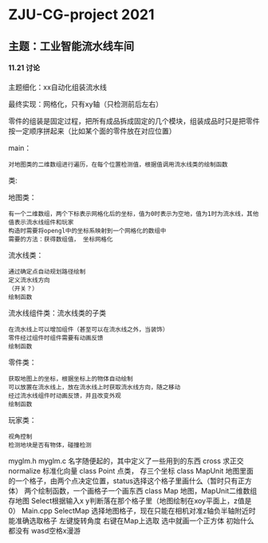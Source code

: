 # ZJU-CG-project 2021




## 主题：工业智能流水线车间



#### 11.21 讨论
主题细化：xx自动化组装流水线

最终实现：网格化，只有xy轴（只检测前后左右）

零件的组装是固定过程，把所有成品拆成固定的几个模块，组装成品时只是把零件按一定顺序拼起来（比如某个面的零件放在对应位置）


main：

    对地图类的二维数组进行遍历，在每个位置检测值，根据值调用流水线类的绘制函数


类:  

地图类：

    有一个二维数组，两个下标表示网格化后的坐标，值为0时表示为空地，值为1时为流水线，其他值表示流水线组件和玩家
    构造时需要将opengl中的坐标系映射到一个网格化的数组中  
    需要的方法：获得数组值， 坐标网格化  
流水线类：

    通过确定点自动规划路径绘制
    定义流水线方向
    （开关？）
    绘制函数
流水线组件类：流水线类的子类

    在流水线上可以增加组件（甚至可以在流水线之外，当装饰）
    零件经过组件时组件需要有动画反馈
    绘制函数
零件类：

    获取地图上的坐标，根据坐标上的物体自动绘制
    可以放置在流水线上，放在流水线上时获取流水线方向，随之移动
    经过流水线组件时动画反馈，并且改变外观
    绘制函数
玩家类：

    视角控制
    检测地块是否有物体，碰撞检测
  
  
  
 myglm.h myglm.c 名字随便起的，其中定义了一些用到的东西
 cross 求正交
 normalize 标准化向量
 class Point 点类， 存三个坐标
 class MapUnit 地图里面的一个格子，由两个点决定位置，status选择这个格子里画什么（暂时只有正方体） 两个绘制函数，一个画格子一个画东西
 class Map 地图，MapUnit二维数组存地图 Select根据输入x y判断落在那个格子里（地图绘制在xoy平面上，z值是0）
 Main.cpp
 SelectMap 选择地图格子，现在只能在相机对准z轴负半轴附近时能准确选取格子
 左键旋转角度 右键在Map上选取 选中就画一个正方体 初始什么都没有
 wasd空格x漫游
